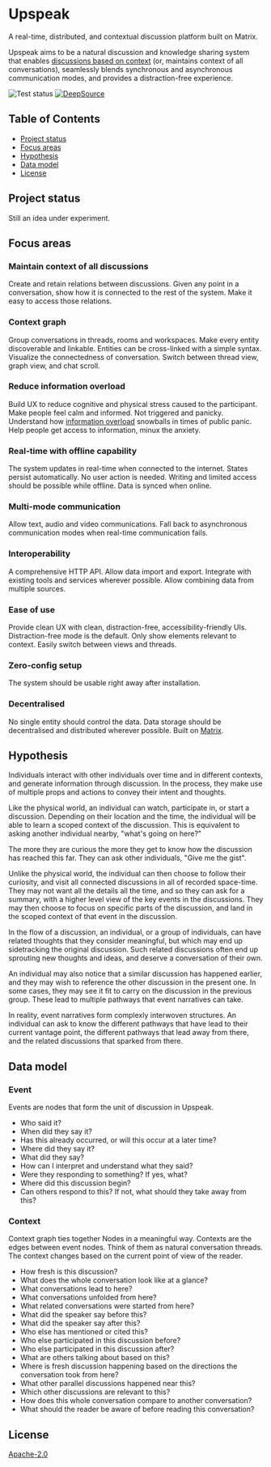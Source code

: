# Upspeak

A real-time, distributed, and contextual discussion platform built on Matrix.

Upspeak aims to be a natural discussion and knowledge sharing system that enables [discussions based on context](context.md) (or, maintains context of all conversations), seamlessly blends synchronous and asynchronous communication modes, and provides a distraction-free experience.

![Test status](https://github.com/upspeak/upspeak/workflows/Test/badge.svg) [![DeepSource](https://static.deepsource.io/deepsource-badge-light-mini.svg)](https://deepsource.io/gh/upspeak/upspeak/?ref=repository-badge)

## Table of Contents

- [Project status](#project-status)
- [Focus areas](#focus-areas)
- [Hypothesis](#hypothesis)
- [Data model](#data-model)
- [License](#license)

## Project status

Still an idea under experiment.

## Focus areas

### Maintain context of all discussions

Create and retain relations between discussions. Given any point in a conversation, show how it is connected to the rest of the system. Make it easy to access those relations.

### Context graph

Group conversations in threads, rooms and workspaces. Make every entity discoverable and linkable. Entities can be cross-linked with a simple syntax. Visualize the connectedness of conversation. Switch between thread view, graph view, and chat scroll.

### Reduce information overload

Build UX to reduce cognitive and physical stress caused to the participant. Make people feel calm and informed. Not triggered and panicky. Understand how [information overload](https://openaccess.city.ac.uk/id/eprint/23544/) snowballs in times of public panic. Help people get access to information, minux the anxiety.

### Real-time with offline capability

The system updates in real-time when connected to the internet. States persist automatically. No user action is needed. Writing and limited access should be possible while offline. Data is synced when online.

### Multi-mode communication

Allow text, audio and video communications. Fall back to asynchronous communication modes when real-time communication fails.

### Interoperability

A comprehensive HTTP API. Allow data import and export. Integrate with existing tools and services wherever possible. Allow combining data from multiple sources.

### Ease of use

Provide clean UX with clean, distraction-free, accessibility-friendly UIs. Distraction-free mode is the default. Only show elements relevant to context. Easily switch between views and threads.

### Zero-config setup

 The system should be usable right away after installation.

### Decentralised

No single entity should control the data. Data storage should be decentralised and distributed wherever possible. Built on [Matrix](https://matrix.org).

## Hypothesis

Individuals interact with other individuals over time and in different contexts, and generate information through discussion. In the process, they make use of multiple props and actions to convey their intent and thoughts.

Like the physical world, an individual can watch, participate in, or start a discussion. Depending on their location and the time, the individual will be able to learn a scoped context of the discussion. This is equivalent to asking another individual nearby, "what's going on here?"

The more they are curious the more they get to know how the discussion has reached this far. They can ask other individuals, "Give me the gist".

Unlike the physical world, the individual can then choose to follow their curiosity, and visit all connected discussions in all of recorded space-time. They may not want all the details all the time, and so they can ask for a summary, with a higher level view of the key events in the discussions. They may then choose to focus on specific parts of the discussion, and land in the scoped context of that event in the discussion.

In the flow of a discussion, an individual, or a group of individuals, can have related thoughts that they consider meaningful, but which may end up sidetracking the original discussion. Such related discussions often end up sprouting new thoughts and ideas, and deserve a conversation of their own.

An individual may also notice that a similar discussion has happened earlier, and they may wish to reference the other discussion in the present one. In some cases, they may see it fit to carry on the discussion in the previous group. These lead to multiple pathways that event narratives can take.

In reality, event narratives form complexly interwoven structures. An individual can ask to know the different pathways that have lead to their current vantage point, the different pathways that lead away from there, and the related discussions that sparked from there.

## Data model

### Event

Events are nodes that form the unit of discussion in Upspeak.

- Who said it?
- When did they say it?
- Has this already occurred, or will this occur at a later time?
- Where did they say it?
- What did they say?
- How can I interpret and understand what they said?
- Were they responding to something? If yes, what?
- Where did this discussion begin?
- Can others respond to this? If not, what should they take away from this?

### Context

Context graph ties together Nodes in a meaningful way. Contexts are the edges between event nodes. Think of them as natural conversation threads. The context changes based on the current point of view of the reader.

- How fresh is this discussion?
- What does the whole conversation look like at a glance?
- What conversations lead to here?
- What conversations unfolded from here?
- What related conversations were started from here?
- What did the speaker say before this?
- What did the speaker say after this?
- Who else has mentioned or cited this?
- Who else participated in this discussion before?
- Who else participated in this discussion after?
- What are others talking about based on this?
- Where is fresh discussion happening based on the directions the conversation took from here?
- What other parallel discussions happened near this?
- Which other discussions are relevant to this?
- How does this whole conversation compare to another conversation?
- What should the reader be aware of before reading this conversation?

## License

[Apache-2.0](https://www.apache.org/licenses/LICENSE-2.0)
